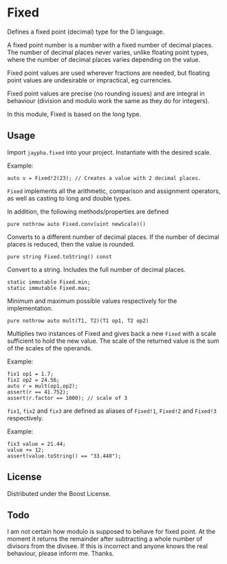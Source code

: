 # Fixed

Defines a fixed point (decimal) type for the D language.

A fixed point number is a number with a fixed number of decimal places. The number of decimal places never varies, unlike floating point types, where the number of decimal places varies depending on the value.

Fixed point values are used wherever fractions are needed, but floating point values are undesirable or impractical, eg currencies.

Fixed point values are precise (no rounding issues) and are integral in behaviour (division and modulo work the same as they do for integers).

In this module, Fixed is based on the long type.

## Usage

Import `jaypha.fixed` into your project. Instantiate with the desired scale.

Example:

    auto v = Fixed!2(23); // Creates a value with 2 decimal places.

`Fixed` implements all the arithmetic, comparison and assignment operators, as well as casting to long and double types.

In addition, the following methods/properties are defined

    pure nothrow auto Fixed.conv(uint newScale)()

Converts to a different number of decimal places. If the number of decimal places is reduced, then the value is rounded.

    pure string Fixed.toString() const

Convert to a string. Includes the full number of decimal places.

    static immutable Fixed.min;
    static immutable Fixed.max;

Minimum and maximum possible values respectively for the implementation.

    pure nothrow auto mult(T1, T2)(T1 op1, T2 op2)

Multiplies two instances of Fixed and gives back a new `Fixed` with a scale sufficient to hold the new value. The scale of the returned value is the sum of the scales of the operands.

Example:

    fix1 op1 = 1.7;
    fix2 op2 = 24.56;
    auto r = mult(op1,op2);
    assert(r == 41.752);
    assert(r.factor == 1000); // scale of 3

`fix1`, `fix2` and `fix3` are defined as aliases of `Fixed!1`, `Fixed!2` and `Fixed!3` respectively.

Example:

    fix3 value = 21.44;
    value += 12;
    assert(value.toString() == "33.440");

License
-------

Distributed under the Boost License.

Todo
----

I am not certain how modulo is supposed to behave for fixed point. At the moment it returns the remainder after subtracting a whole number of divisors from the divisee. If this is incorrect and anyone knows the real behaviour, please inform me. Thanks.
